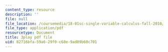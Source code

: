 ```yaml
---
content_type: resource
description: ''
file: null
file_location: /coursemedia/18-01sc-single-variable-calculus-fall-2010/82716bfa59a629f0c68e9ad89b60c701_CMbvq16z0gA.pdf
file_type: application/pdf
resourcetype: Document
title: 3play pdf file
uid: 82716bfa-59a6-29f0-c68e-9ad89b60c701
---
```

